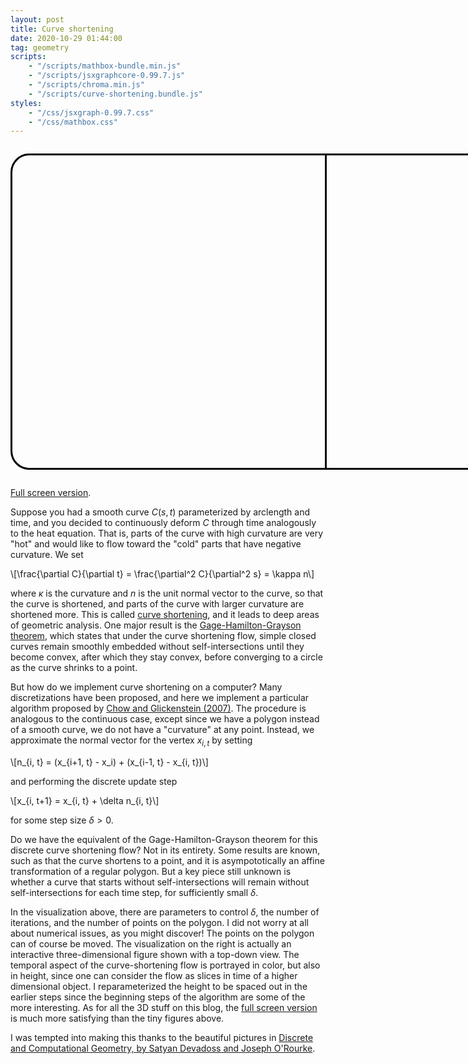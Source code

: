 ```yaml
---
layout: post
title: Curve shortening
date: 2020-10-29 01:44:00
tag: geometry
scripts:
    - "/scripts/mathbox-bundle.min.js"
    - "/scripts/jsxgraphcore-0.99.7.js"
    - "/scripts/chroma.min.js"
    - "/scripts/curve-shortening.bundle.js"
styles:
    - "/css/jsxgraph-0.99.7.css"
    - "/css/mathbox.css"
---
```



<div style="display: flex; width: 1020px; margin: 2em 0; justify-content:space-between; border: 3px solid black; border-radius: 30px">
<div id="control" style="flex:0 1 auto;width: 500px;height:500px;border-right: 3px solid black"></div>
<div id="curve-2d" style="flex:0 1 auto;width: 500px;height:500px;border: none;"></div>
</div>

[Full screen version](/html/fullscreen/curve-shortening). 

Suppose you had a smooth curve $C(s, t)$ parameterized by arclength and time, and you decided to continuously deform $C$ through time analogously to the heat equation. That is, parts of the curve with high curvature are very "hot" and would like to flow toward the "cold" parts that have negative curvature. We set

\\[\frac{\partial C}{\partial t} = \frac{\partial^2 C}{\partial^2 s} = \kappa n\\]

where $\kappa$ is the curvature and $n$ is the unit normal vector to the curve, so that the curve is shortened, and parts of the curve with larger curvature are shortened more. This is called [curve shortening](https://en.wikipedia.org/wiki/Curve-shortening_flow), and it leads to deep areas of geometric analysis. One major result is the [Gage-Hamilton-Grayson theorem](https://en.wikipedia.org/wiki/Curve-shortening_flow#Gage%E2%80%93Hamilton%E2%80%93Grayson_theorem), which states that under the curve shortening flow, simple closed curves remain smoothly embedded without self-intersections until they become convex, after which they stay convex, before converging to a circle as the curve shrinks to a point. 

But how do we implement curve shortening on a computer? Many discretizations have been proposed, and here we implement a particular algorithm proposed by [Chow and Glickenstein (2007)](https://www.jstor.org/stable/27642194?seq=1#metadata_info_tab_contents). The procedure is analogous to the continuous case, except since we have a polygon instead of a smooth curve, we do not have a "curvature" at any point. Instead, we approximate the normal vector for the vertex $x_{i, t}$ by setting 

\\[n_{i, t} = (x_{i+1, t} - x_i) + (x_{i-1, t} - x_{i, t})\\]

and performing the discrete update step 

\\[x_{i, t+1} = x_{i, t} + \delta n_{i, t}\\]

for some step size $\delta > 0$.

Do we have the equivalent of the Gage-Hamilton-Grayson theorem for this discrete curve shortening flow? Not in its entirety. Some results are known, such as that the curve shortens to a point, and it is asympototically an affine transformation of a regular polygon. But a key piece still unknown is whether a curve that starts without self-intersections will remain without self-intersections for each time step, for sufficiently small $\delta$.

In the visualization above, there are parameters to control $\delta$, the number of iterations, and the number of points on the polygon. I did not worry at all about numerical issues, as you might discover! The points on the polygon can of course be moved. The visualization on the right is actually an interactive three-dimensional figure shown with a top-down view. The temporal aspect of the curve-shortening flow is portrayed in color, but also in height, since one can consider the flow as slices in time of a higher dimensional object. I reparameterized the height to be spaced out in the earlier steps since the beginning steps of the algorithm are some of the more interesting. As for all the 3D stuff on this blog, the [full screen version](/html/fullscreen/curve-shortening) is much more satisfying than the tiny figures above.

I was tempted into making this thanks to the beautiful pictures in [Discrete and Computational Geometry, by Satyan Devadoss and Joseph O'Rourke](https://press.princeton.edu/books/hardcover/9780691145532/discrete-and-computational-geometry).
